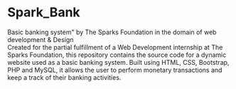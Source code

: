 # Spark_Bank
Basic banking system" by The Sparks Foundation in the domain of web development &amp; Design<br>
Created for the partial fulfillment of a Web Development internship at The Sparks Foundation, this repository contains the source code for a dynamic website used as a basic banking system. Built using HTML, CSS, Bootstrap, PHP and MySQL, it allows the user to perform monetary transactions and keep a track of their banking activities.
